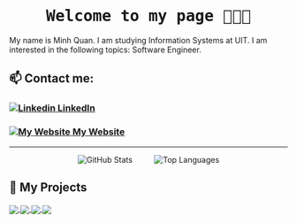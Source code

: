 <h1 align='center'><samp><strong>Welcome to my page 👋👋👋</strong></samp></h1>

My name is Minh Quan. I am studying Information Systems at UIT. I am interested in the following topics: Software Engineer. <br>

## 📫 Contact me: 
### [![Linkedin](https://i.stack.imgur.com/gVE0j.png) LinkedIn](https://www.linkedin.com/in/v%C3%B5-minh-qu%C3%A2n-821704325/)  
### [![My Website](https://res.cloudinary.com/djq2uk7fw/image/upload/w_18,h_18/v1758367956/blog_uhluei.png) My Website](https://quannotes.vercel.app)

---

<p align="center">
  <img src="https://github-readme-stats.vercel.app/api?username=MinhQuan805&&rank_icon=github&show_icons=true&theme=darcula" alt="GitHub Stats">
  &nbsp;&nbsp;&nbsp;&nbsp;&nbsp;&nbsp;&nbsp;&nbsp;
  <img src="https://github-readme-stats.vercel.app/api/top-langs/?username=MinhQuan805&hide=C++&layout=compact&theme=radical" alt="Top Languages">
</p>

## 🚀 My Projects
<a href="https://github.com/HungLyonLuudepythoin/webdev2025">
  <img align="center" src="https://github-readme-stats.vercel.app/api/pin/?username=HungLyonLuudepythoin&repo=webdev2025&theme=great-gatsby" />
</a>
<a href="https://github.com/MinhQuan805/PersonalWebFE">
  <img align="center" src="https://github-readme-stats.vercel.app/api/pin/?username=MinhQuan805&repo=PersonalWebFE&theme=great-gatsby" />
</a>
<a href="https://github.com/MinhQuan805/VietBookLM">
  <img align="center" src="https://github-readme-stats.vercel.app/api/pin/?username=MinhQuan805&repo=VietBookLM&theme=blue-green" />
</a>
<a href="https://github.com/MinhQuan805/Investo">
  <img align="center" src="https://github-readme-stats.vercel.app/api/pin/?username=MinhQuan805&repo=Investo&theme=tokyonight" />
</a>
